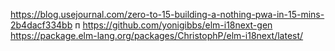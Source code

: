https://blog.usejournal.com/zero-to-15-building-a-nothing-pwa-in-15-mins-2b4dacf334bb
п
https://github.com/yonigibbs/elm-i18next-gen
https://package.elm-lang.org/packages/ChristophP/elm-i18next/latest/
